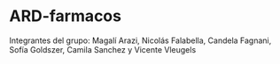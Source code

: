 # ARD-farmacos
Integrantes del grupo: Magalí Arazi, Nicolás Falabella, Candela Fagnani, Sofía Goldszer, Camila Sanchez y Vicente Vleugels
